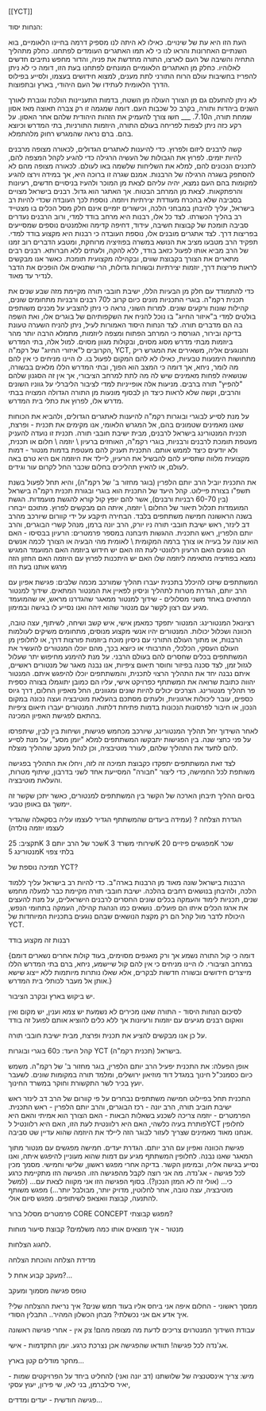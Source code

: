 [[YCT]]



הנחות יסוד:

העת הזו היא עת של שינויים. כאילו לא היתה לנו מספיק דרמה בחיינו הלאומיים, בוא השנתיים האחרונות והראו לנו כי לא תמו האתגרים העומדים לפתחנו. כחלק מתהליך התחיה והשיבה של העם לארצו, התורה מחדשת את פניה, והדור מחפש נתיבים חדשים לאלוהיו. כחלק מן האתגרים הלאומיים המונחים לפתחנו בעת הזו, דומה כי לא ניתן להפריז בחשיבות עולם הרוח התורני לתת מענים, למצוא חידושים בעצמו, ולסייע בפילוס הדרך הלאומית לעתידו של העם היהודי, בארץ ובתפוצות.

לא ניתן להתעלם גם מן הצורך העולה מן השטח, בדמות התעניינות הולכת וגוברת לאורך השנים ביהדות ותורה, בקרב כל שכבות העם. דומה שמגמה זו רק צברה תאוצה מאז אסון שמחת תורה, ה7.10. ___ חשו צורך להעמיק את הזהות היהודית שלהם אחר האסון.
על רקע כזה ניתן לצפות לפריחה בעולם התורה, היוזמות התורניות, בתי המדרש וכיוצא בהם.
ברם נראה שהמגרש רחוק מלהתמלא.

קשה לרבנים ליזום ולפרוץ. כדי להיענות לאתגרים הגדולים, לכאורה מצופה מרבנים להיות יזמים. לפרוץ את הגבולות של העשיה הרגילה כדי להגיע לקהל המצפה להם, לתכנים הנכונים להם, למלא את השליחות שלשמה באו לעולם. לכאורה מצופה מהם לא להסתפק בשגרה הרגילה של הרבנות. אמנם שגרה זו ברוכה היא, אך במידה וירצו להגיע למקומות בהם העם נמצא, יהיה עליהם לצאת מן המוכר ולהעיז בניסויים חדשים, רעיונות והרפתקאות. לצאת מן המרחב הבטוח.
אך האתגר הוא גדול. רבנים בישראל מצויים בסביבה שלא בהכרח מעודדת יצירתיות ויוזמה. נוספת לכך העובדה שכדי להיות רב בישראל, עליך להיבחן במבחני הלכה, וכישורים יזמיים אינם חלק מסל הכלים בו מצטייד רב בהליך הכשרתו. לצד כל אלו, רבנות היא מרחב בודד למדי, ורוב הרבנים נעדרים סביבה תומכת של קבוצות חשיבה, עידוד, דחיפה קדימה ואלמנטים נוספים שמסייעים בפריצות דרך.
לצד אתגרים מובנים אלו, נוספת העובדה כי רבנות היא מקצוע בודד למדי. תפקיד הרב מטבעו מציב את הנושא במשרה בפוזיציה מרוחקת, ומטבע הדברים רוב זמנו של הרב מביא אותו לפעול כזאב בודד, ללא להקה, ולעתים ללא חברותא. רבנים רבים מתארים את הצורך בקבוצת שווים, ובקהילה מקצועית תומכת.
כאשר אנו מבקשים לראות פריצות דרך, יוזמות יצירתיות ובשורות גדולות, הרי שתנאים אלו הופכים את הדבר לנדיר עד מאוד.

כדי להתמודד עם חלק מן הבעיות הללו, ישיבת חובבי תורה מקיימת מזה שבע שנים את תכנית רקמ"ה. בוגרי התכניות מונים כיום קרוב ל70 רבנים ורבניות מתחומים שונים, קהילות שונות ורקעים שונים. למרות השוני, נראה כי ניתן להצביע על מכנים משותפים בולטים למדי ב"איזור החיוג" בו נוכל להניח את השקפותיהם של בוגרים אלו, ואת השפה בה הם מדברים תורה. 
לצד הנחות היסוד האמורות לעיל, ניתן להניח השערה טעונת בדיקה ובירור, הגורסת כי המרחב הפתוח ומצפה ליוזמות, מתמלא הרבה יותר מהר ביוזמות מבתי מדרש מסוג מסוים, ובקולות מגוון מסוים. למול אלה, בתי המדרש הקרובים ל"איזורי החיוג" של רקמ"ה, YCT, והנוגעים אליה, משאירים את המגרש ריק מתחושות הימנעות טבעיות, כאילו לא להם המקום לפעול בו. לו היינו מניחים כי אין להם מה לומר, ניחא, אך דומה כי המצב הוא הפוך, ובתי המדרש הללו מלאים בבשורה, שנושאיה לפחות מאמינים שיש לה מה לתת למרחב הציבורי, אך אין זה הסגנון שלהם "להפיץ" תורה ברבים. מניעות אלה אופייניות למדי לציבור הליברלי על גווניו השונים והרבים, וקשה שלא לראות כיצד הן לבסוף מונעות מן התורה הגדולה המצויה בבתי מדרש אלו, לפרוץ את כתלי בית המדרש.

על מנת לסייע לבוגרי ובוגרות רקמ"ה להיענות לאתגרים הגדולים, ולהביא את הכוחות שאנו מאמינים שטמונים בהם, אל המגרש הלאומי, אנו מקימים את תכנית - ופרצת, תכנית המנטורינג בישראל לרבנים, מבית ישיבת חובבי תורה.
תכנית זו נועדה להעניק מעטפת תומכת לרבנים ורבניות, בוגרי רקמ"ה, האוחזים ברעיון \ יוזמה \ חלום או תכנית, ולא יודעים כיצד לממש אותם. התכנית תעניק להם מעטפת בדמות מנטור - דמות מקצועית מלווה שתסייע להם להבשיל את הרעיון, ליילד את היוזמה אם היא טרם באה לעולם, או להאיץ תהליכים בחלום שכבר החל לקרום עור וגידים.

את התכנית יוביל הרב יותם הלפרין (בוגר מחזור ב' של רקמ"ה), והיא תחל לפעול בשנת תשפ"ו בצורת פיילוט. קהל היעד של התכנית הוא בוגרי ובגורת תכנית רקמ"ה בישראל (בין 60-70 רבניות ורבנים), אשר להם יופץ קול קורא להגשת מועמדות. הגשת המועמדות תכלול תיאור של החלום \ יוזמה, איתה הם מבקשים לפרוץ.
מתוכם ייבחרו בשנה הראשונה חמישה משתתפים בלבד. הבחירה תיקבע על ידי קוורום שיורכב מהרב דב לינזר, ראש ישיבת חובבי תורה ניו יורק, הרב יונה ברמן, מנהל קשרי הבוגרים, והרב יותם הלפרין, ראש התכנית.
ההגשות תיבחנה במספר פרמטרים:
הרעיון בבסיסו - האם הוא עונה על בעייה או צורך ברמה המקומית \ לאומית
	מהי הבעיה או הצורך
	לכמה אנשים הם נוגעים
האם הרעיון רלוונטי לעת הזו
האם יש חידוש ביוזמה
האם המועמד המגיש נמצא בפוזיציה מתאימה ליוזמה שלו
האם יש היתכנות לפרוץ עם היוזמה
האם החזון הזה מרגש אותנו בעת הזו

המשתתפים שיזכו להיכלל בתכנית יעברו תהליך שמורכב מכמה שלבים:
פגישת אפיון עם הרב יותם, הגדרת מטרות לתהליך וניסיון לפאיין את המנטור המתאים.
שידוך למנטור המתאים באחד משני מסלולים - שידוך למנטור ממאגר שהגדרנו מראש, או שהמועמד מגיע עם רצון לקשר עם מנטור שהוא זיהה ואנו נסייע לו בגישה ובמימון.

רציונאל המנטורינג:
המנטור יתפקד כמאמן אישי, איש קשב ושיחה, לשיתוף, עצה טובה, הכוונה ושכלול יכולות.
המנטורים יהיו אנשי מקצוע מנוסים, מתחומים משיקים לעולמות הרבנות, או מתוך העולם התורני עם ניסיון מוכח ביוזמות פורצות דרך, או לחלופין מן העולם העסקי, הכלכלי, התרבותי או כיוצא בכך, מהם יוכלו המנטורים להעשיר את המשתתפים בכלים שחסרים להם בעולם הרבני.
על מנת להימנע מחיפוש יתר שעלול לגזול זמן, לצד סכנה בפיזור וחוסר תיאום ציפיות, אנו נבנה מאגר של מנטורים ראשיים, איתם נבנה יחד את התהליך הרצוי לתכנית, והמשתתפים יוכלו להיפגש איתם.
המנטור יהווה כתובת שרואה את המשתתף כפרויקט אישי, עליו הם כמובן יתוגמלו בצורה כספית פר תהליך מנטורינג.
הצרכים יכולים להיות שונים ומגוונים, החל מאפיון החלום, דרך גיוס כספים, עובר ליכולות ארגוניות, ולעתים מסתכם בהעלאת מוטיבציה ועצה נכונה במקום הנכון, או חיבור לפרסונות הנכונות בדמות פתיחת דלתות. המנטורים יעברו תיאום ציפיות בהתאם לפגישת האפיון המכינה.

לאחר השידוך יחל תהליך המנטורינג, שיורכב מכחמש פגישות, ושיחות בין לבין, שיתפרסו על פני כחצי שנה. בין הפגישות יתבקשו המשתתפים למלא "יומן מסע", על מנת לסייע להם לתעד את התהליך שלהם, לעורר מוטיבציה, וכן לנהל מעקב שההליך מוצלח.

לצד זאת המשתתפים יתפקדו כקבוצת תמיכה זה לזה, ויחלו את התהליך בפגישה משותפת לכל החמישה, כדי ליצור "חבורה" המסייעת אחד לשני בדרבון, שיתוף מטרות, והעלאת מוטיבציה.

בסיום ההליך תיבחן הארכה של הקשר בין המשתתפים למנטורים, כאשר יתכן שקשר זה יימשך גם באופן טבעי.

הגדרת הצלחה ?
(עמידה ביעדים שהמשתתף הגדיר לעצמו
עליה בסקאלה שהגדיר לעצמו
יוזמה נולדה)

תקציב:
25K שכר של הרב יותם
3K שירותי משרד
3K מפגשים פיזיים
20K שכר מנטורינג
5K בלתי צפוי


תמיכה נוספת של YCT?







הרבנות בישראל שונה מאוד מן הרבנות בארה"ב. כדי להיות רב בישראל עליך ללמוד הלכה, ולהיבחן בנושאים רחבים בהלכה. ישיבת חובבי תורה מקיימת כבר למעלה מחמש שנים, תכניות לימוד והעמקה בכלים שונים החסרים לרבנים הישראליים, על מנת להעצים את ארגז הכלים איתו הם פועלים. נושאים כמו הנהגת קהילה, העמקה בתחומי הנפש, היכולת לדבר מול קהל הם רק מקצת הנושאים שבהם נוגעים בתכניות המיוחדות של YCT.

רבנות זה מקצוע בודד


{דומה כי קול התורה נשמע אך ורק מאגפים מסוימים, בעוד קולות אחרים נשארים דומם במרחב הציבורי. לו היינו מניחים כי אין להם קול שיישמע, ניחא, ברם בתי המדרש הללו מייצרים חידושים ובשורה חדשות לבקרים, אלא שאלו נותרות מיותמות ללא ייצוג שישא אותן אל מעבר לכותלי בית המדרש.}

יש ביקוש בארץ ובקרב הציבור.

לסיכום הנחות היסוד -
התורה שאנו מכירים לא נשמעת
יש צמא וענין, יש מקום ואין וואקום
רבנים מגיעים עם יוזמות ורעיונות אך ללא כלים להוציא אותם לפועל
זה בודד

על כן אנו מבקשים להציע את תכנית ופרצת, מבית ישיבת חובבי תורה.

קהל היעד: כ60 בוגרי ובוגרות YCT בישראל (תכנית רקמ"ה).

אופן הפעלה:
את התכנית יפעיל הרב יותם הלפרין, בוגר מחזור ב' של רקמ"ה. משמש כיום כסמנכ"ל חינוך במגדל דוד מוזיאון ירושלים, ומלמד תורה במקומות שונים. לשעבר יועץ בכיר לשר התקשורת וחוקר במשרד החינוך.

התכנית תחל בפיילוט
חמישה משתתפים
נבחרים על פי קוורום של הרב דב לינזר ראש ישיבת חוביב תורה, הרב יונה - רכז הבוגרים, והרב יותם הלפרין - ראש התכנית.
הפרמטרים - יוזמה צריכה לשכנע בשאלות הבאות - האם הצורך הוא אמיתי והאם היא פותרת בעיה כלשהי, האם היא רלוונטית לעת הזו, האם היא רלוונטיל לYCT
לחלופין אנחנו מאוד מאמינים שצריך לעזור לבוגר הזה ליילד את היוזמה שהוא עדיין שט סביבה.

פגישת הכוונה ואפיון עם הרב יותם.
הגדרת יעדים.
חמישה מפגשים עם מנטור מתוך המאגר שאנו נבנה. לחלופין המשתתף מגיע עם דמות שהוא מעוניין להיפגש איתה, ואנו נסייע בגישה אליה, ובמימון הקשר.
בדיקה אחרי מפגש ראשון, שלישי וחמישי.
מסמך מכין לכל פגישה - אג'נדה. 
	מה אני רוצה לקבל מהפגישה הזו. הפגישה הזו מתקיימת כרגע כי... (אולי זה לא המזן הנכון?).
	בסוף הפגישה הזו אני מקווה לצאת עם... (למשל מוטיבציה, עצה טובה, אחר לחלוטין, מדויק יותר, מבולבל יותר...)
מפגש משותף להתנעה, קבוצת וואצאפ לשיתופים.
מפגש סיום אולי.


פרמטרים
מסלול ברור
CORE CONCEPT
מפגש קבוצתי?

מנטור - איך מוצאים אותו
כמה משלמים?
קבוצת סיעור מוחות

לחגוג הצלחות.

מדידת הצלחה והוכחת הצלחה

מעקב קבוע אחת ל?...

טופס פגישה
מסמוך ומעקב

ממסך ראשוני -
החלום
איפה אני ביחס אליו בעוד חמש שנים?
איך נריאת ההצלחה שלי?
איך אדע אם אני נכשלתי?
מבחן הכשלון המהיר..
התבלין הסודי.

עבודת השידוך
המנטרוים צריכים לדעת מה מצופה מהם!
צק אין - אחרי פגישה ראשונה

אג'נדה לכל פגישה!
תוודאו שהפגישה אכן נצרכת כרגע.
יומן התקדמות - אישי.


מחקר מודלים קטן בארץ...


מיש: צריך אינסטנציה של שלושתנו (דב יונה ואני) להחליט ביחד על הפרויקטים
שמות - יאיר סילברמן, בני לאו, שי פירון, יעוץ עסקי, 

פגישה חודשית - יעדים ומדדים...

